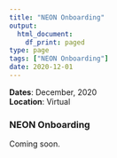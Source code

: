 ```yaml
---
title: "NEON Onboarding"
output:
  html_document:
    df_print: paged
type: page
tags: ["NEON Onboarding"]
date: 2020-12-01
---
```


__Dates__: December, 2020<br>
__Location__: Virtual<br>


### NEON Onboarding

Coming soon.
